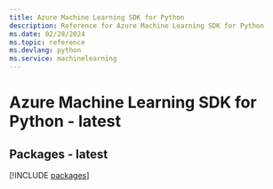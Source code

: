 ```yaml
---
title: Azure Machine Learning SDK for Python
description: Reference for Azure Machine Learning SDK for Python
ms.date: 02/28/2024
ms.topic: reference
ms.devlang: python
ms.service: machinelearning
---
```

# Azure Machine Learning SDK for Python - latest
## Packages - latest
[!INCLUDE [packages](machine-learning-index.md)]